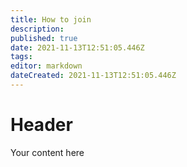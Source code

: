 ```yaml
---
title: How to join
description: 
published: true
date: 2021-11-13T12:51:05.446Z
tags: 
editor: markdown
dateCreated: 2021-11-13T12:51:05.446Z
---
```


# Header
Your content here